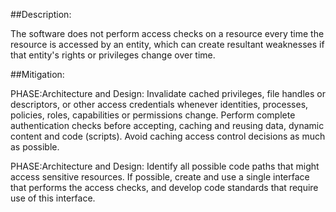 ##Description:

The software does not perform access checks on a resource every time the resource is accessed by an entity, which can create resultant weaknesses if that entity's rights or privileges change over time.



##Mitigation:


PHASE:Architecture and Design:
Invalidate cached privileges, file handles or descriptors, or other access credentials whenever identities, processes, policies, roles, capabilities or permissions change. Perform complete authentication checks before accepting, caching and reusing data, dynamic content and code (scripts). Avoid caching access control decisions as much as possible.

PHASE:Architecture and Design:
Identify all possible code paths that might access sensitive resources. If possible, create and use a single interface that performs the access checks, and develop code standards that require use of this interface.

